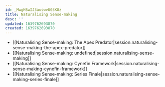 ```yaml
---
id: _MwgHSwIJ3auswvU03K8z
title: Naturalising Sense-making
desc: ''
updated: 1639762693870
created: 1639762693870
---
```


- [[Naturalising Sense-making:  The Apex Predator|session.naturalising-sense-making-the-apex-predator]]
- [[Naturalising Sense-making: undefined|session.naturalising-sense-making]]
- [[Naturalising Sense-making:  Cynefin Framework|session.naturalising-sense-making-cynefin-framework]]
- [[Naturalising Sense-making:  Series Finale|session.naturalising-sense-making-series-finale]]

